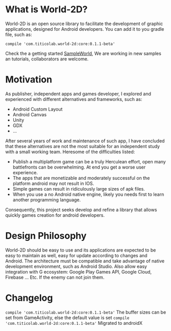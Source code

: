 
# What is World-2D?
World-2D is an open source library to facilitate the development of graphic applications, designed for Android developers. You can add it to you gradle file, such as: 

`compile 'com.titicolab.world-2d:core:0.1.1-beta'`

Check the a getting started [SampleWorld](https://github.com/worldtwod/SampleWorld), We are working in new samples an tutorials, collaborators are welcome.

# Motivation
As publisher, independent apps and games developer, I explored and experienced with different alternatives and frameworks, such as:
* Android Custom Layout 
* Android Canvas
* Unity
* GDX
* ...

After several years of work and maintenance of such app, I have concluded that these alternatives are not the most suitable for an independent study with a small working team. Heresome of the difficulties listed: 
* Publish a multiplatform game can be a truly Herculean effort, open many battlefronts can be overwhelming. At end you get a worse user experience.
* The apps that are monetizable and moderately successful on the platform android may not result in IOS.
* Simple games can result in ridiculously large sizes of apk files.
* When you use a no Android native engine, likely you needs first to learn another programming language. 

Consequently, this project seeks develop and refine a library that allows quickly games creation for android developers. 

# Design Philosophy
World-2D should be easy to use and its applications are expected to be easy to maintain as well, easy for update according to changes and Android.  The architecture must be compatible and take advantage of native development environment, such as Android Studio. Also allow easy integration with  G ecosystem: Google Play Games API, Google Cloud, Firebase ... Etc. If the enemy can not join them.

# Changelog
 
 `compile 'com.titicolab.world-2d:core:0.1.1-beta'`
  The buffer sizes can be set from GameActivity, else the default value is set
 `compile 'com.titicolab.world-2d:core:0.1.1-beta'`
  Migrated to androidX